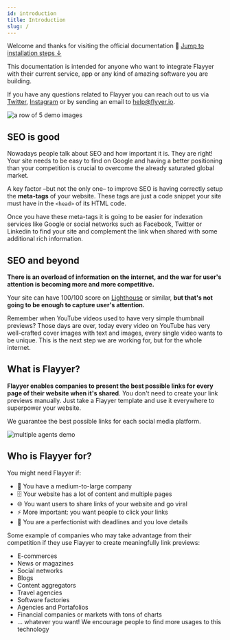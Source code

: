 ```yaml
---
id: introduction
title: Introduction
slug: /
---
```


[help-email]: mailto:help@flyyer.io
[twitter]: https://twitter.com/useflyyer
[instagram]: https://instagram.com/useflyyer

Welcome and thanks for visiting the official documentation 👋 [Jump to installation steps ↓](/guides/get-started)

This documentation is intended for anyone who want to integrate Flayyer with their current service, app or any kind of amazing software you are building.

If you have any questions related to Flayyer you can reach out to us via [Twitter][twitter], [Instagram][instagram] or by sending an email to [help@flyyer.io][help-email].

![a row of 5 demo images](/img/images/row.png)

## SEO is good

Nowadays people talk about SEO and how important it is. They are right! Your site needs to be easy to find on Google and having a better positioning than your competition is crucial to overcome the already saturated global market.

A key factor –but not the only one– to improve SEO is having correctly setup the **meta-tags** of your website. These tags are just a code snippet your site must have in the `<head>` of its HTML code.

Once you have these meta-tags it is going to be easier for indexation services like Google or social networks such as Facebook, Twitter or Linkedin to find your site and complement the link when shared with some additional rich information.

## SEO and beyond

**There is an overload of information on the internet, and the war for user's attention is becoming more and more competitive.**

Your site can have 100/100 score on [Lighthouse](https://developers.google.com/web/tools/lighthouse) or similar, **but that's not going to be enough to capture user's attention.**

Remember when YouTube videos used to have very simple thumbnail previews? Those days are over, today every video on YouTube has very well-crafted cover images with text and images, every single video wants to be unique. This is the next step we are working for, but for the whole internet.

## What is Flayyer?

**Flayyer enables companies to present the best possible links for every page of their website when it's shared**. You don't need to create your link previews manually. Just take a Flayyer template and use it everywhere to superpower your website.

We guarantee the best possible links for each social media platform.

![multiple agents demo](/img/images/agents.png)

## Who is Flayyer for?

You might need Flayyer if:

* 🏢 You have a medium-to-large company
* 🗄 Your website has a lot of content and multiple pages
* 🌐 You want users to share links of your website and go viral
* ⚡️ More important: you want people to click your links
* 🔭 You are a perfectionist with deadlines and you love details

Some example of companies who may take advantage from their competition if they use Flayyer to create meaningfully link previews:

* E-commerces
* News or magazines
* Social networks
* Blogs
* Content aggregators
* Travel agencies
* Software factories
* Agencies and Portafolios
* Financial companies or markets with tons of charts
* ... whatever you want! We encourage people to find more usages to this technology

